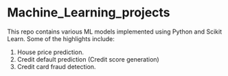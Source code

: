 # Machine_Learning_projects

This repo contains various ML models implemented using Python and Scikit Learn.
Some of the highlights include:

1. House price prediction.
2. Credit default prediction (Credit score generation)
3. Credit card fraud detection.

